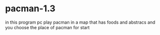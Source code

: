 # pacman-1.3

in this program pc play pacman in a map that has foods and abstracs and you choose the place of pacman for start
